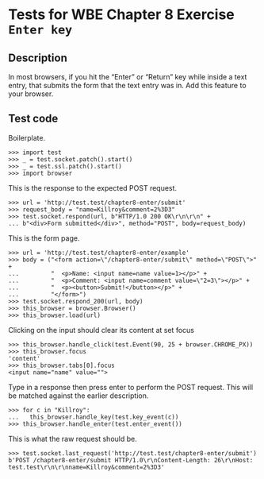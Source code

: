 Tests for WBE Chapter 8 Exercise `Enter key`
============================================

Description
-----------

In most browsers, if you hit the “Enter” or “Return” key while inside a text
  entry, that submits the form that the text entry was in.
Add this feature to your browser.


Test code
---------

Boilerplate.

    >>> import test
    >>> _ = test.socket.patch().start()
    >>> _ = test.ssl.patch().start()
    >>> import browser

This is the response to the expected POST request.

    >>> url = 'http://test.test/chapter8-enter/submit'
    >>> request_body = "name=Killroy&comment=2%3D3"
    >>> test.socket.respond(url, b"HTTP/1.0 200 OK\r\n\r\n" +
    ... b"<div>Form submitted</div>", method="POST", body=request_body)

This is the form page.

    >>> url = 'http://test.test/chapter8-enter/example'
    >>> body = ("<form action=\"/chapter8-enter/submit\" method=\"POST\">" +
    ...         "  <p>Name: <input name=name value=1></p>" +
    ...         "  <p>Comment: <input name=comment value=\"2=3\"></p>" +
    ...         "  <p><button>Submit!</button></p>" +
    ...         "</form>")
    >>> test.socket.respond_200(url, body)
    >>> this_browser = browser.Browser()
    >>> this_browser.load(url)

Clicking on the input should clear its content at set focus

    >>> this_browser.handle_click(test.Event(90, 25 + browser.CHROME_PX))
    >>> this_browser.focus
    'content'
    >>> this_browser.tabs[0].focus
    <input name="name" value="">

Type in a response then press enter to perform the POST request.
This will be matched against the earlier description.

    >>> for c in "Killroy":
    ...   this_browser.handle_key(test.key_event(c))
    >>> this_browser.handle_enter(test.enter_event())

This is what the raw request should be.

    >>> test.socket.last_request('http://test.test/chapter8-enter/submit')
    b'POST /chapter8-enter/submit HTTP/1.0\r\nContent-Length: 26\r\nHost: test.test\r\n\r\nname=Killroy&comment=2%3D3'


